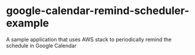 # google-calendar-remind-scheduler-example
A sample application that uses AWS stack to periodically remind the schedule in Google Calendar
